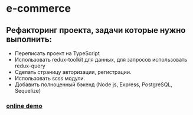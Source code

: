 # e-commerce

## Рефакторинг проекта, задачи которые нужно выполнить:
- Переписать проект на TypeScript
- Использовать redux-toolkit для данных, для запросов использовать redux-query
- Сделать страницу авторизации, регистрации.
- Использовать scss модули.
- Добавить полноценный бэкенд (Node js, Express, PostgreSQL, Sequelize)


### [online demo](https://locrun.github.io/e-commerce/)
